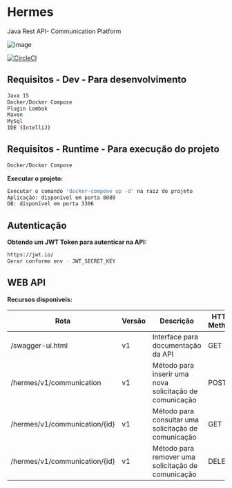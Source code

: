 # Hermes
Java Rest API-  Communication Platform 

![image](https://amenteemaravilhosa.com.br/wp-content/uploads/2020/02/ilustracao-hermes.jpg)

[![CircleCI](https://circleci.com/gh/ramoonpereira/hermes.svg?style=shield)](https://circleci.com/gh/ramoonpereira/hermes)


## Requisitos - Dev - Para desenvolvimento
```sh
Java 15
Docker/Docker Compose
Plugin Lombok
Maven
MySql
IDE (IntelliJ)
```

## Requisitos - Runtime - Para execução do projeto
```sh
Docker/Docker Compose
```

**Executar o projeto:**

```sh
Executar o comando 'docker-compose up -d' na raiz do projeto
Aplicação: disponível em porta 8080
DB: disponível em porta 3306
```

## Autenticação

**Obtendo um JWT Token para autenticar na API:**

```sh
https://jwt.io/
Gerar conforme env - JWT_SECRET_KEY
```

## WEB API

**Recursos disponiveis:**

| Rota | Versão |Descrição | HTTP Method | Autenticação |
| -- | -- | -- | -- | -- |
| /swagger-ui.html | v1 |Interface para documentação da API| GET | |
| /hermes/v1/communication | v1 | Método para inserir uma nova solicitação de comunicação | POST |  [:white_check_mark:] [JWT] |
| /hermes/v1/communication/{id} | v1 | Método para consultar uma solicitação de comunicação| GET |  [:white_check_mark:] [JWT] |
| /hermes/v1/communication/{id}| v1 | Método para remover uma solicitação de comunicação| DELETE |  [:white_check_mark:] [JWT] |


